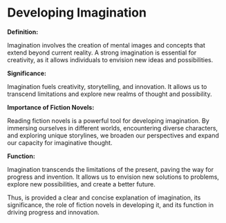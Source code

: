 # Developing Imagination

**Definition:**

Imagination involves the creation of mental images and concepts that extend beyond current reality. A strong imagination is essential for creativity, as it allows individuals to envision new ideas and possibilities. 

**Significance:**

Imagination fuels creativity, storytelling, and innovation. It allows us to transcend limitations and explore new realms of thought and possibility.

**Importance of Fiction Novels:**

Reading fiction novels is a powerful tool for developing imagination. By immersing ourselves in different worlds, encountering diverse characters, and exploring unique storylines, we broaden our perspectives and expand our capacity for imaginative thought.

**Function:**

Imagination transcends the limitations of the present, paving the way for progress and invention. It allows us to envision new solutions to problems, explore new possibilities, and create a better future.

Thus, is provided a clear and concise explanation of imagination, its significance, the role of fiction novels in developing it, and its function in driving progress and innovation.
